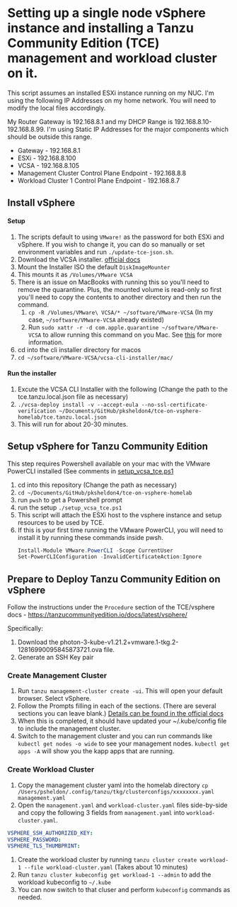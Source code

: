 # Setting up a single node vSphere instance and installing a Tanzu Community Edition (TCE) management and workload cluster on it.

This script assumes an installed ESXi instance running on my NUC.
I'm using the following IP Addresses on my home network. You will need to modify the local files accordingly.

My Router Gateway is 192.168.8.1 and my DHCP Range is 192.168.8.10-192.168.8.99. I'm using Static IP Addresses for the major components which should be outside this range.

- Gateway - 192.168.8.1
- ESXi - 192.168.8.100
- VCSA - 192.168.8.105
- Management Cluster Control Plane Endpoint - 192.168.8.8
- Workload Cluster 1 Control Plane Endpoint - 192.168.8.7

## Install vSphere

#### Setup

1. The scripts default to using `VMware!` as the password for both ESXi and vSphere. If you wish to change it, you can do so manually or set environment variables and run `./update-tce-json.sh`.
1. Download the VCSA installer. [official docs](https://docs.vmware.com/en/VMware-vSphere/7.0/com.vmware.vcenter.install.doc/GUID-11468F6F-0D8C-41B1-82C9-29284630A4FF.html)
1. Mount the Installer ISO the default `DiskImageMounter`
1. This mounts it as `/Volumes/VMware VCSA`
1. There is an issue on MacBooks with running this so you'll need to remove the quarantine. Plus, the mounted volume is read-only so first you'll need to copy the contents to another directory and then run the command.
   1. `cp -R /Volumes/VMware\ VCSA/* ~/software/VMware-VCSA` (In my case, `~/software/VMware-VCSA` already existed)
   1. Run `sudo xattr -r -d com.apple.quarantine ~/software/VMware-VCSA` to allow running this command on you Mac. See [this](https://williamlam.com/2020/02/how-to-exclude-vcsa-ui-cli-installer-from-macos-catalina-security-gatekeeper.html) for more information.
1. cd into the cli installer directory for macos
1. `cd ~/software/VMware-VCSA/vcsa-cli-installer/mac/`

#### Run the installer

1. Excute the VCSA CLI Installer with the following (Change the path to the tce.tanzu.local.json file as necessary)
1. `./vcsa-deploy install -v --accept-eula --no-ssl-certificate-verification ~/Documents/GitHub/pksheldon4/tce-on-vsphere-homelab/tce.tanzu.local.json`
1. This will run for about 20-30 minutes.

## Setup vSphere for Tanzu Community Edition

This step requires Powershell available on your mac with the VMware PowerCLI installed (See comments in [setup_vcsa_tce.ps1](/setup_vcsa_tce.ps1)

1. cd into this repository (Change the path as necessary)
1. `cd ~/Documents/GitHub/pksheldon4/tce-on-vsphere-homelab`
1. run `pwsh` to get a Powershell prompt
1. run the setup `./setup_vcsa_tce.ps1`
1. This script will attach the ESXi host to the vsphere instance and setup resources to be used by TCE.
1. If this is your first time running the VMware PowerCLI, you will need to install it by running these commands inside pwsh.
   ```Powershell
   Install-Module VMware.PowerCLI -Scope CurrentUser
   Set-PowerCLIConfiguration -InvalidCertificateAction:Ignore
   ```

## Prepare to Deploy Tanzu Community Edition on vSphere

Follow the instructions under the `Procedure` section of the TCE/vsphere docs - https://tanzucommunityedition.io/docs/latest/vsphere/

Specifically:

1. Download the photon-3-kube-v1.21.2+vmware.1-tkg.2-12816990095845873721.ova file.
1. Generate an SSH Key pair

### Create Management Cluster

1. Run `tanzu management-cluster create -ui`. This will open your default browser. Select vSphere.
1. Follow the Prompts filling in each of the sections. (There are several sections you can leave blank.) [Details can be found in the official docs](https://tanzucommunityedition.io/docs/latest/vsphere-install-mgmt/)
1. When this is completed, it should have updated your ~/.kube/config file to include the management cluster.
1. Switch to the management cluster and you can run commands like `kubectl get nodes -o wide` to see your management nodes. `kubectl get apps -A` will show you the kapp apps that are running.

### Create Workload Cluster

1. Copy the management cluster yaml into the homelab directory `cp /Users/psheldon/.config/tanzu/tkg/clusterconfigs/xxxxxxxx.yaml management.yaml`
1. Open the `management.yaml` and `workload-cluster.yaml` files side-by-side and copy the following 3 fields from `management.yaml` into `workload-cluster.yaml`.

```yml
VSPHERE_SSH_AUTHORIZED_KEY:
VSPHERE_PASSWORD:
VSPHERE_TLS_THUMBPRINT:
```

1. Create the workload cluster by running `tanzu cluster create workload-1 --file workload-cluster.yaml` (Takes about 10 minutes)
1. Run `tanzu cluster kubeconfig get workload-1 --admin` to add the workload kubeconfig to `~/.kube`
1. You can now switch to that cluser and perform `kubeconfig` commands as needed.
